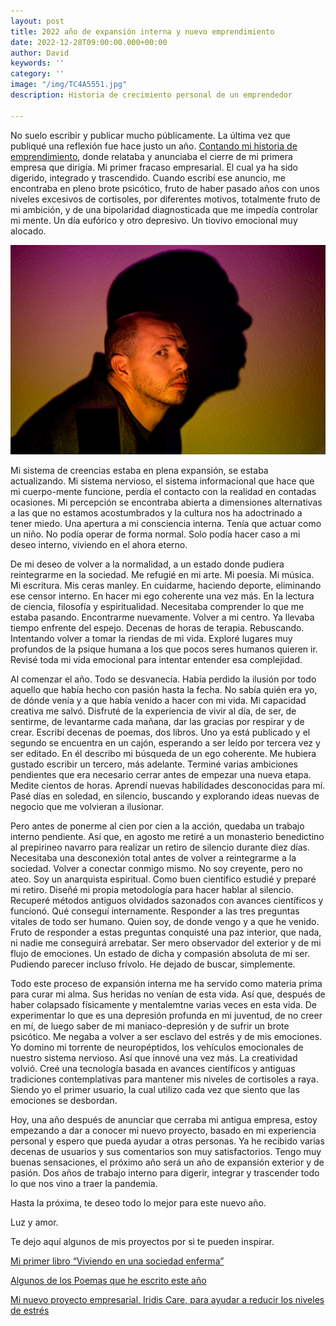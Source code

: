 ```yaml
---
layout: post
title: 2022 año de expansión interna y nuevo emprendimiento
date: 2022-12-28T09:00:00.000+00:00
author: David
keywords: ''
category: ''
image: "/img/TC4A5551.jpg"
description: Historia de crecimiento personal de un emprendedor

---
```


No suelo escribir y publicar mucho públicamente. La última vez que publiqué una reflexión fue hace justo un año. [Contando mi historia de emprendimiento](https://dmartincc.com/mi-historia-de-emprendiemiento/), donde relataba y anunciaba el cierre de mi primera empresa que dirigía. Mi primer fracaso empresarial. El cual ya ha sido digerido, integrado y trascendido. Cuando escribí ese anuncio, me encontraba en pleno brote psicótico, fruto de haber pasado años con unos niveles excesivos de cortisoles, por diferentes motivos, totalmente fruto de mi ambición, y de una bipolaridad diagnosticada que me impedía controlar mi mente. Un día eufórico y otro depresivo. Un tiovivo emocional muy alocado.

![David Martín-Corral Calvo](/img/TC4A5551.jpg)

Mi sistema de creencias estaba en plena expansión, se estaba actualizando. Mi sistema nervioso, el sistema informacional que hace que mi cuerpo-mente funcione, perdía el contacto con la realidad en contadas ocasiones. Mi percepción se encontraba abierta a dimensiones alternativas a las que no estamos acostumbrados y la cultura nos ha adoctrinado a tener miedo. Una apertura a mi consciencia interna. Tenía que actuar como un niño. No podía operar de forma normal. Solo podía hacer caso a mi deseo interno, viviendo en el ahora eterno.

De mi deseo de volver a la normalidad, a un estado donde pudiera reintegrarme en la sociedad. Me refugié en mi arte. Mi poesía. Mi música. Mi escritura. Mis ceras manley. En cuidarme, haciendo deporte, eliminando ese censor interno. En hacer mi ego coherente una vez más. En la lectura de ciencia, filosofía y espiritualidad. Necesitaba comprender lo que me estaba pasando. Encontrarme nuevamente. Volver a mi centro. Ya llevaba tiempo enfrente del espejo. Decenas de horas de terapia. Rebuscando. Intentando volver a tomar la riendas de mi vida. Exploré lugares muy profundos de la psique humana a los que pocos seres humanos quieren ir. Revisé toda mi vida emocional para intentar entender esa complejidad. 

Al comenzar el año. Todo se desvanecía. Había perdido la ilusión por todo aquello que había hecho con pasión hasta la fecha. No sabía quién era yo, de dónde venía y a que había venido a hacer con mi vida. Mi capacidad creativa me salvó. Disfruté de la experiencia de vivir al día, de ser, de sentirme, de levantarme cada mañana, dar las gracias por respirar y de crear. Escribí decenas de poemas, dos libros. Uno ya está publicado y el segundo se encuentra en un cajón, esperando a ser leído por tercera vez y ser editado. En él describo mi búsqueda de un ego coherente. Me hubiera gustado escribir un tercero, más adelante. Terminé varias ambiciones pendientes que era necesario cerrar antes de empezar una nueva etapa. Medite cientos de horas. Aprendí nuevas habilidades desconocidas para mí. Pasé días en soledad, en silencio, buscando y explorando ideas nuevas de negocio que me volvieran a ilusionar. 

Pero antes de ponerme al cien por cien a la acción, quedaba un trabajo interno pendiente. Así que, en agosto me retiré a un monasterio benedictino al prepirineo navarro para realizar un retiro de silencio durante diez días. Necesitaba una desconexión total antes de volver a reintegrarme a la sociedad. Volver a conectar conmigo mismo. No soy creyente, pero no ateo. Soy un anarquista espiritual. Como buen científico estudié y preparé mi retiro. Diseñé mi propia metodología para hacer hablar al silencio. Recuperé métodos antiguos olvidados sazonados con avances científicos y funcionó. Qué conseguí internamente. Responder a las tres preguntas vitales de todo ser humano. Quien soy, de donde vengo y a que he venido. Fruto de responder a estas preguntas conquisté una paz interior, que nada, ni nadie me conseguirá arrebatar. Ser mero observador del exterior y de mi flujo de emociones. Un estado de dicha y compasión absoluta de mi ser. Pudiendo parecer incluso frívolo. 
He dejado de buscar, simplemente. 

Todo este proceso de expansión interna me ha servido como materia prima para curar mi alma. Sus heridas no venían de esta vida. Así que, después de haber colapsado físicamente y mentalemtne varias veces en esta vida. De experimentar lo que es una depresión profunda en mi juventud, de no creer en mí, de luego saber de mi maniaco-depresión y de sufrir un brote psicótico. Me negaba a volver a ser esclavo del estrés y de mis emociones. Yo domino mi torrente de neuropéptidos, los vehículos emocionales de nuestro sistema nervioso. Así que innové una vez más. La creatividad volvió. Creé una tecnología basada en avances científicos y antiguas tradiciones contemplativas para mantener mis niveles de cortisoles a raya. Siendo yo el primer usuario, la cual utilizo cada vez que siento que las emociones se desbordan. 

Hoy, una año después de anunciar que cerraba mi antigua empresa, estoy empezando a dar a conocer mi nuevo proyecto, basado en mi experiencia personal y espero que pueda ayudar a otras personas. Ya he recibido varias decenas de usuarios y sus comentarios son muy satisfactorios. Tengo muy buenas sensaciones, el próximo año será un año de expansión exterior y de pasión. Dos años de trabajo interno para digerir, integrar y trascender todo lo que nos vino a traer la pandemia. 

Hasta la próxima, te deseo todo lo mejor para este nuevo año. 

Luz y amor.

Te dejo aquí algunos de mis proyectos por si te pueden inspirar.

[Mi primer libro “Viviendo en una sociedad enferma”](https://libros.com/comprar/covid-19-viviendo-en-una-sociedad-enferma/)

[Algunos de los Poemas que he escrito este año](https://poemas.io/)

[Mi nuevo proyecto empresarial, Iridis Care, para ayudar a reducir los niveles de estrés](http://iridis.care/)

